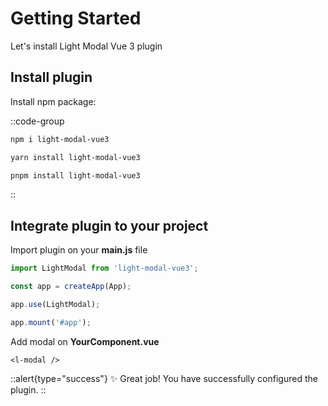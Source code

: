 # Getting Started

Let's install Light Modal Vue 3 plugin

## Install plugin

Install npm package:

::code-group

```bash [npm]
npm i light-modal-vue3
```

```bash [yarn]
yarn install light-modal-vue3
```

```bash [pnpm]
pnpm install light-modal-vue3
```

::

## Integrate plugin to your project

Import plugin on your **main.js** file

```javascript [main.js]
import LightModal from 'light-modal-vue3';

const app = createApp(App);

app.use(LightModal);

app.mount('#app');
```

Add modal on **YourComponent.vue**

```vue [YourComponent.vue]
<l-modal />
```

::alert{type="success"}
✨ Great job! You have successfully configured the plugin.
::

